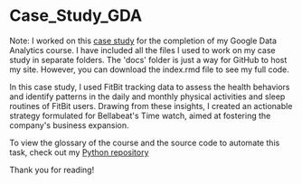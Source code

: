 # Case_Study_GDA

Note: I worked on this [case study](https://dalealberto.github.io/Case_Study_GDA/) for the completion of my Google Data Analytics course. I have included all the files I used to work on my case study in separate folders. The 'docs' folder is just a way for GitHub to host my site. However, you can download the index.rmd file to see my full code. 

In this case study, I used FitBit tracking data to assess the health behaviors and identify patterns in the daily and monthly physical activities and sleep routines of FitBit users. Drawing from these insights, I created an actionable strategy formulated for Bellabeat's Time watch, aimed at fostering the company's business expansion.

To view the glossary of the course and the source code to automate this task, check out my [Python repository](https://github.com/dalealberto/Case_Study_GDA/tree/main/Python)

Thank you for reading!
